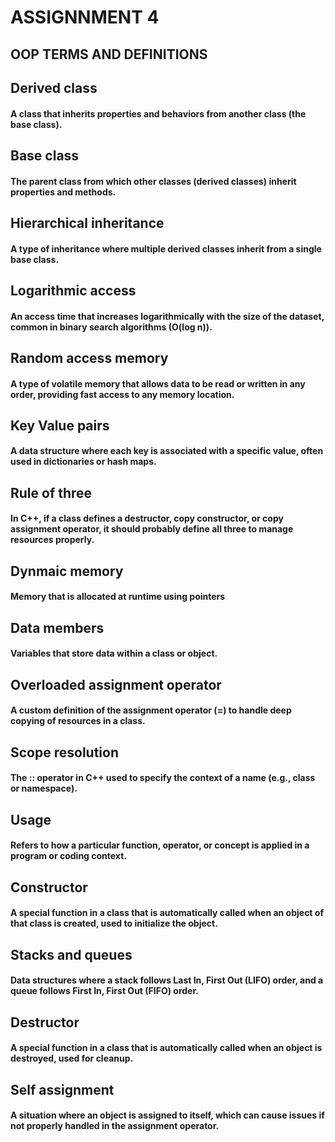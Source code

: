 # ASSIGNNMENT 4 
## OOP TERMS AND DEFINITIONS

## Derived class
#### A class that inherits properties and behaviors from another class (the base class).

## Base class
#### The parent class from which other classes (derived classes) inherit properties and methods.

## Hierarchical inheritance 
#### A type of inheritance where multiple derived classes inherit from a single base class.

## Logarithmic access
####  An access time that increases logarithmically with the size of the dataset, common in binary search algorithms (O(log n)).

## Random access memory
#### A type of volatile memory that allows data to be read or written in any order, providing fast access to any memory location.

## Key Value pairs
#### A data structure where each key is associated with a specific value, often used in dictionaries or hash maps.

## Rule of three
####  In C++, if a class defines a destructor, copy constructor, or copy assignment operator, it should probably define all three to manage resources properly.

## Dynmaic memory  
#### Memory that is allocated at runtime using pointers 

## Data members
#### Variables that store data within a class or object.

## Overloaded assignment operator
#### A custom definition of the assignment operator (=) to handle deep copying of resources in a class.

## Scope resolution
#### The :: operator in C++ used to specify the context of a name (e.g., class or namespace).

## Usage
####  Refers to how a particular function, operator, or concept is applied in a program or coding context.

## Constructor
#### A special function in a class that is automatically called when an object of that class is created, used to initialize the object.

## Stacks and queues 
#### Data structures where a stack follows Last In, First Out (LIFO) order, and a queue follows First In, First Out (FIFO) order. 

## Destructor
#### A special function in a class that is automatically called when an object is destroyed, used for cleanup.

## Self assignment
#### A situation where an object is assigned to itself, which can cause issues if not properly handled in the assignment operator.


